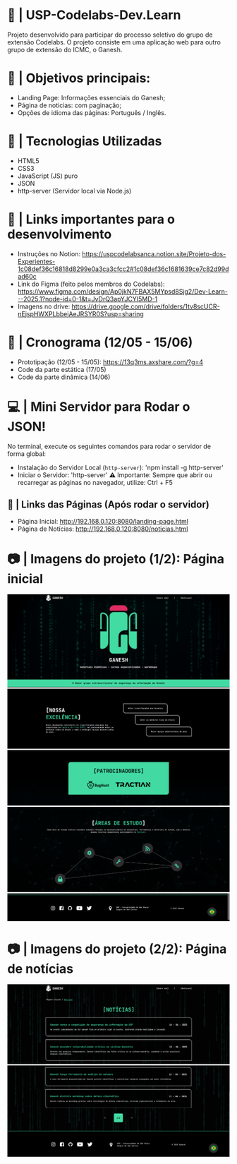 # 🧪 | USP-Codelabs-Dev.Learn
Projeto desenvolvido para participar do processo seletivo do grupo de extensão Codelabs. O projeto consiste em uma aplicação web para outro grupo de extensão do ICMC, o Ganesh. 

# 🎯 | Objetivos principais:
- Landing Page: Informações essenciais do Ganesh;
- Página de noticias: com paginação;
- Opções de idioma das páginas: Português / Inglês.

# 🚀 | Tecnologias Utilizadas
- HTML5
- CSS3
- JavaScript (JS) puro
- JSON
- http-server (Servidor local via Node.js)

# 🛒 | Links importantes para o desenvolvimento
- Instruções no Notion: https://uspcodelabsanca.notion.site/Projeto-dos-Experientes-1c08def36c16818d8299e0a3ca3cfcc2#1c08def36c1681639ce7c82d99dad60c
- Link do Figma (feito pelos membros do Codelabs): https://www.figma.com/design/Ap0jkN7FBAX5MYpsd8Sjg2/Dev-Learn---2025.1?node-id=0-1&t=JvDrQ3apYJCYI5MD-1
- Imagens no drive: https://drive.google.com/drive/folders/1tv8scUCR-nEjspHWXPLbbejAeJRSYR0S?usp=sharing

# 📅 | Cronograma (12/05 - 15/06)
- Prototipação (12/05 - 15/05): https://13q3ms.axshare.com/?g=4
- Code da parte estática (17/05)
- Code da parte dinâmica (14/06)

# 💻 | Mini Servidor para Rodar o JSON!
No terminal, execute os seguintes comandos para rodar o servidor de forma global:
- Instalação do Servidor Local (`http-server`): 'npm install -g http-server'
- Iniciar o Servidor: 'http-server'
⚠️ Importante: Sempre que abrir ou recarregar as páginas no navegador, utilize: Ctrl + F5

## 📎 | Links das Páginas (Após rodar o servidor)
- Página Inicial: http://192.168.0.120:8080/landing-page.html
- Página de Notícias: http://192.168.0.120:8080/noticias.html

# 📷 | Imagens do projeto (1/2): Página inicial
![alt text](./midias/imgs/readme/image-6.png)
![alt text](./midias/imgs/readme/image-2.png)
![alt text](./midias/imgs/readme/image-3.png)
![alt text](./midias/imgs/readme/image-4.png)
![alt text](./midias/imgs/readme/image-5.png)

# 📷 | Imagens do projeto (2/2): Página de notícias
![alt text](./midias/imgs/readme/image-7.png)
![alt text](./midias/imgs/readme/image-8.png)
